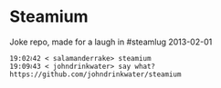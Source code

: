 Steamium
========

Joke repo, made for a laugh in #steamlug 2013-02-01

    19:02≀42 < salamanderrake> steamium
    19:09≀43 < johndrinkwater> say what? https://github.com/johndrinkwater/steamium

